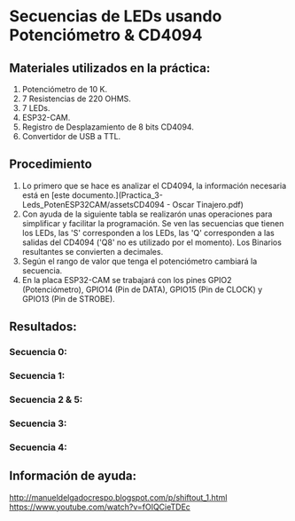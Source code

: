 # Secuencias de LEDs usando Potenciómetro & CD4094

## Materiales utilizados en la práctica:

1. Potenciómetro de 10 K.
2. 7 Resistencias de 220 OHMS.
3. 7 LEDs.
4. ESP32-CAM.
5. Registro de Desplazamiento de 8 bits CD4094.
6. Convertidor de USB a TTL.

## Procedimiento

1. Lo primero que se hace es analizar el CD4094, la información necesaria está en [este documento.](Practica_3-Leds_PotenESP32CAM/assetsCD4094 - Oscar Tinajero.pdf)
2. Con ayuda de la siguiente tabla se realizarón unas operaciones para simplificar y facilitar la programación. Se ven las secuencias que tienen los LEDs, las 'S' corresponden a los LEDs, las 'Q' corresponden a las salidas del CD4094 ('Q8' no es utilizado por el momento). Los Binarios resultantes se convierten a decimales.
3. Según el rango de valor que tenga el potenciómetro cambiará la secuencia.
4. En la placa ESP32-CAM se trabajará con los pines GPIO2 (Potenciómetro), GPIO14 (Pin de DATA), GPIO15 (Pin de CLOCK) y GPIO13 (Pin de STROBE).

## Resultados:
### Secuencia 0:

### Secuencia 1:

### Secuencia 2 & 5:

### Secuencia 3:

### Secuencia 4:

## Información de ayuda:

http://manueldelgadocrespo.blogspot.com/p/shiftout_1.html
https://www.youtube.com/watch?v=fOIQCieTDEc
